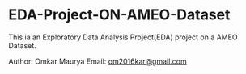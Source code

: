 # EDA-Project-ON-AMEO-Dataset

This ia an Exploratory Data Analysis Project(EDA) project on a AMEO Dataset.






Author: Omkar Maurya
Email: om2016kar@gmail.com
